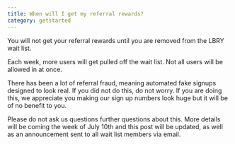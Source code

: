 ```yaml
---
title: When will I get my referral rewards?
category: getstarted
---
```


You will not get your referral rewards until you are removed from the LBRY wait list.

Each week, more users will get pulled off the wait list. Not all users will be allowed in at once.

There has been a lot of referral fraud, meaning automated fake signups designed to look real. If you did not do this, do not worry. If you are doing this, we appreciate you making our sign up numbers look huge but it will be of no benefit to you.

Please do not ask us questions further questions about this. More details will be coming the week of July 10th and this post will be updated, as well as an announcement sent to all wait list members via email.
